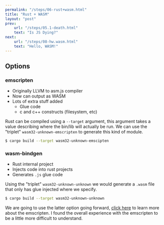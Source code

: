 ```yaml
---
permalink: "/steps/06-rust+wasm.html"
title: "Rust + WASM"
layout: "post"
prev: 
    url: "/steps/05.1-death.html"
    text: "Is JS Dying?"
next: 
    url: "/steps/08-hw.wasm.html"
    text: "Hello, WASM!"
---
```


## Options
### emscripten
- Originally LLVM to asm.js compiler
- Now can output as WASM
- Lots of extra stuff added
    - Glue code
    - c and c++ constructs (filesystem, etc)
<div class="explain">
Rust can be compiled using a <code>--target</code> argument, this argument takes a value describing where the bin/lib will actually be run. We can use the "triplet" <code>wasm32-unknown-emscripten</code> to generate this kind of module.
</div>

```bash
$ cargo build --target wasm32-unknown-emscipten
```

### wasm-bindgen
- Rust internal project
- Injects code into rust projects
- Generates `.js` glue code
<div class="explain">
Using the "triplet" <code>wasm32-unknown-unknown</code> we would generate a <code>.wasm</code> file that only has glue injected where we specify.
</div>

```bash
$ cargo build --target wasm32-unknown-unknown
```

<div class="explain">
We are going to use the latter option going forward, <a href="http://kripken.github.io/emscripten-site/docs/compiling/WebAssembly.html?highlight=wasm">click here</a> to learn more about the emscripten. I found the overall experience with the emscripten to be a little more difficult to understand.
</div>